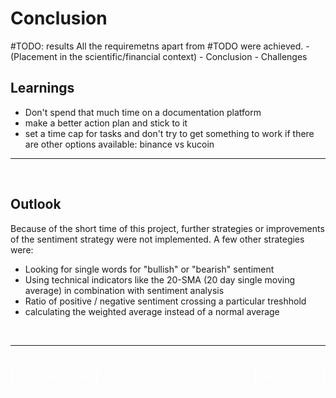 # Conclusion
#TODO: results 
All the requiremetns apart from #TODO were achieved.
    - (Placement in the scientific/financial context)
    - Conclusion
    - Challenges



## Learnings

- Don't spend that much time on a documentation platform
- make a better action plan and stick to it
- set a time cap for tasks and don't try to get something to work if there are other options available: binance vs kucoin

---

</br>

## Outlook

Because of the short time of this project, further strategies or improvements of the sentiment strategy were not implemented.
A few other strategies were:
- Looking for single words for "bullish" or "bearish" sentiment
- Using technical indicators like the 20-SMA (20 day single moving average) in combination with sentiment analysis
- Ratio of positive / negative sentiment crossing a particular treshhold
- calculating the weighted average instead of a normal average

</br>

---

</br>

<div style="display: inline;" >
<a href=""><button onclick="" type="button"  style="border: 2px white solid; background-color: transparent; color:white; border-radius: 8px; padding: 10px;">< Previous Chapter</button></a>
<a href=""><button type="button"  style="float:right; border: 2px white solid; background-color: transparent; color:white; border-radius: 8px; padding: 10px;">Next Chapter ></button></a>
</div>

</br>